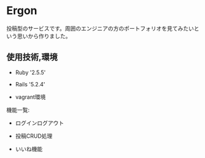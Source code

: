 # Ergon

投稿型のサービスです。周囲のエンジニアの方のポートフォリオを見てみたいという思いから作りました。

## 使用技術,環境
* Ruby '2.5.5'

* Rails '5.2.4'

* vagrant環境



機能一覧:

* ログインログアウト

* 投稿CRUD処理

* いいね機能


